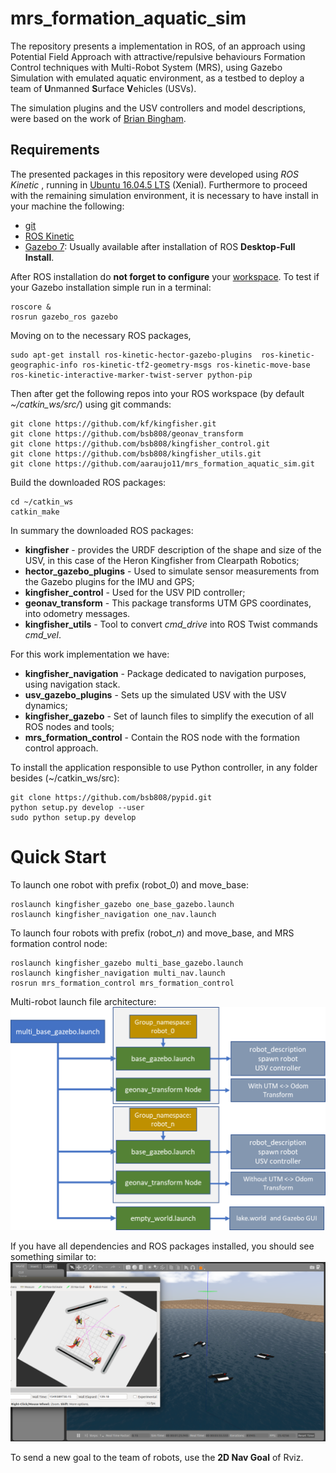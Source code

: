 
# mrs_formation_aquatic_sim

The repository presents a implementation in ROS, of an approach using Potential Field Approach
with attractive/repulsive behaviours Formation Control techniques with Multi-Robot System (MRS), using Gazebo Simulation with emulated aquatic environment, as a testbed  to deploy a team of **U**nmanned **S**urface **V**ehicles (USVs).

The simulation plugins and the USV controllers and model descriptions, were based on the work of [Brian Bingham](https://github.com/bsb808/usv_gazebo_plugins).  

## Requirements
The presented packages in this repository were developed using *ROS Kinetic* , running in [Ubuntu 16.04.5 LTS](http://releases.ubuntu.com/16.04/) (Xenial). Furthermore to proceed with the remaining simulation environment, it is necessary to have install in your machine the following:    

- [git](https://git-scm.com/downloads)
- [ROS Kinetic](http://wiki.ros.org/kinetic/Installation) 
- [Gazebo 7](http://gazebosim.org): Usually available after installation of ROS **Desktop-Full Install**.

After ROS installation do **not forget to configure** your [workspace](http://wiki.ros.org/ROS/Tutorials/InstallingandConfiguringROSEnvironment). To test if your Gazebo installation simple run in a terminal:
```
roscore &
rosrun gazebo_ros gazebo
```

Moving on to the necessary ROS packages, 
```
sudo apt-get install ros-kinetic-hector-gazebo-plugins  ros-kinetic-geographic-info ros-kinetic-tf2-geometry-msgs ros-kinetic-move-base ros-kinetic-interactive-marker-twist-server python-pip
```

Then after get the following repos into your ROS workspace (by default *~/catkin_ws/src/*) using git commands:
```
git clone https://github.com/kf/kingfisher.git
git clone https://github.com/bsb808/geonav_transform
git clone https://github.com/bsb808/kingfisher_control.git
git clone https://github.com/bsb808/kingfisher_utils.git
git clone https://github.com/aaraujo11/mrs_formation_aquatic_sim.git
```

Build the downloaded ROS packages:
```
cd ~/catkin_ws
catkin_make
```

In summary the downloaded ROS packages:
- **kingfisher** - provides the URDF description of the shape and size of the USV, in this case of the Heron Kingfisher from Clearpath Robotics;
- **hector_gazebo_plugins** -  Used to simulate sensor measurements from the Gazebo plugins for the IMU and GPS;
- **kingfisher_control** - Used for the USV PID controller;
- **geonav_transform** - This package transforms UTM GPS coordinates, into odometry messages. 
- **kingfisher_utils** - Tool to convert *cmd_drive* into ROS Twist commands *cmd_vel*.

For this work implementation we have:

- **kingfisher_navigation** - Package dedicated to navigation purposes, using navigation stack.
- **usv_gazebo_plugins** - Sets up the simulated USV with the USV dynamics;
- **kingfisher_gazebo** - Set of launch files to simplify the execution of all ROS nodes and tools;
- **mrs_formation_control** - Contain the ROS node with the formation control approach.

To install the application responsible to use Python controller, in any folder besides (~/catkin_ws/src):

```
git clone https://github.com/bsb808/pypid.git
python setup.py develop --user
sudo python setup.py develop
```


# Quick Start

To launch one robot with prefix (robot_0) and move_base:
```
roslaunch kingfisher_gazebo one_base_gazebo.launch 
roslaunch kingfisher_navigation one_nav.launch
```

To launch four robots with prefix (robot_*n*) and move_base, and MRS formation control node:
```
roslaunch kingfisher_gazebo multi_base_gazebo.launch 
roslaunch kingfisher_navigation multi_nav.launch
rosrun mrs_formation_control mrs_formation_control

```

Multi-robot launch file architecture:
![multi_launch](https://github.com/aaraujo11/mrs_formation_aquatic_sim/blob/master/images/multi_robot_launch.png)

If you have all dependencies and ROS packages installed, you should see something similar to:
![final_multi_launch](https://github.com/aaraujo11/mrs_formation_aquatic_sim/blob/master/images/gazebo_multi_nav.png)


To send a new goal to the team of robots, use the **2D Nav Goal** of Rviz.


